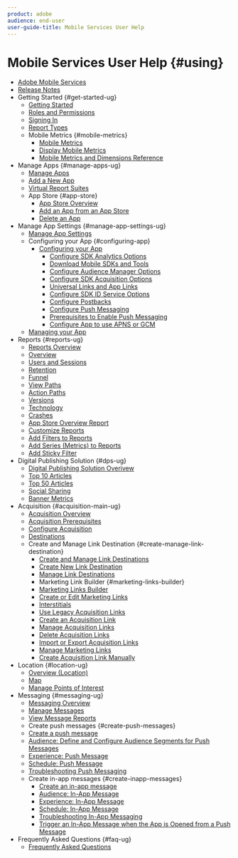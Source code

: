 ```yaml
---
product: adobe
audience: end-user
user-guide-title: Mobile Services User Help
---
```


# Mobile Services User Help {#using}

+ [Adobe Mobile Services](home.md)
+ [Release Notes](whatsnew.md)
+ Getting Started {#get-started-ug}
  + [Getting Started](gs/gs.md)
  + [Roles and Permissions](gs/c-mob-roles-and-permissions.md)
  + [Signing In](gs/gs-signin.md)
  + [Report Types](gs/reports-types.md)
  + Mobile Metrics {#mobile-metrics}
    + [Mobile Metrics](gs/metrics/metrics.md)
    + [Display Mobile Metrics](gs/metrics/overview.md)
    + [Mobile Metrics and Dimensions Reference](gs/metrics/metrics-reference.md)
+ Manage Apps {#manage-apps-ug}
  + [Manage Apps](manage-apps/manage-apps.md)
  + [Add a New App](manage-apps/t-new-app.md)
  + [Virtual Report Suites](manage-apps/c-mob-vrs.md)
  + App Store {#app-store}
    + [App Store Overview](manage-apps/c-app-store/c-app-store.md)
    + [Add an App from an App Store](manage-apps/c-app-store/t-app-store-app.md)
    + [Delete an App](manage-apps/t-delete-apps.md)
+ Manage App Settings {#manage-app-settings-ug}
  + [Manage App Settings](c-manage-app-settings/c-manage-app-settings.md)
  + Configuring your App {#configuring-app}
    + [Configuring your App](c-manage-app-settings/c-mob-confg-app/c-mob-confg-app.md)
      + [Configure SDK Analytics Options](c-manage-app-settings/c-mob-confg-app/t-config-analytics/t-config-analytics.md)
      + [Download Mobile SDKs and Tools](c-manage-app-settings/c-mob-confg-app/t-config-analytics/download-sdk.md)
      + [Configure Audience Manager Options](c-manage-app-settings/c-mob-confg-app/t-config-aam.md)
      + [Configure SDK Acquisition Options](c-manage-app-settings/c-mob-confg-app/t-config-acquisition.md)
      + [Universal Links and App Links](c-manage-app-settings/c-mob-confg-app/c-universal-app-links.md)
      + [Configure SDK ID Service Options](c-manage-app-settings/c-mob-confg-app/t-config-visitor.md)
      + [Configure Postbacks](c-manage-app-settings/c-mob-confg-app/signals.md)
      + [Configure Push Messaging](c-manage-app-settings/c-mob-confg-app/configure-push-messaging/configure-push-messaging.md)
      + [Prerequisites to Enable Push Messaging](c-manage-app-settings/c-mob-confg-app/configure-push-messaging/prerequisites-push-messaging.md)
      + [Configure App to use APNS or GCM](c-manage-app-settings/c-mob-confg-app/configure-push-messaging/configure-app-apns-gcm.md)
  + [Managing your App](c-manage-app-settings/c-mob-manage-app.md)
+ Reports {#reports-ug}
  + [Reports Overview](usage/usage.md)
  + [Overview](usage/usage-overview.md)
  + [Users and Sessions](usage/users-sessions.md)
  + [Retention](usage/reports-retention.md)
  + [Funnel](usage/reports-funnel.md)
  + [View Paths](usage/reports-view-paths.md)
  + [Action Paths](usage/reports-action-paths.md)
  + [Versions](usage/c-reports-versions.md)
  + [Technology](usage/reports-technology.md)
  + [Crashes](usage/c-crashes.md)
  + [App Store Overview Report](usage/c-app-store-store-performance.md)
  + [Customize Reports](usage/reports-customize/reports-customize.md)
  + [Add Filters to Reports](usage/reports-customize/t-reports-customize.md)
  + [Add Series (Metrics) to Reports](usage/reports-customize/t-reports-series.md)
  + [Add Sticky Filter](usage/reports-customize/t-sticky-filter.md)
+ Digital Publishing Solution {#dps-ug}
  + [Digital Publishing Solution Overivew](dps/dps.md)
  + [Top 10 Articles](dps/dps-top-ten-articles.md)
  + [Top 50 Articles](dps/dps-top-50-articles.md)
  + [Social Sharing](dps/dps-social-sharing.md)
  + [Banner Metrics](dps/dps-banner-metrics.md)
+ Acquisition {#acquisition-main-ug}
  + [Acquisition Overview](acquisition-main/acquisition-main.md)
  + [Acquisition Prerequisites](acquisition-main/c-acquisition-prerequisites.md)
  + [Configure Acquisition](acquisition-main/t-enable-acquisition.md)
  + [Destinations](acquisition-main/c-create-destinations.md)
  + Create and Manage Link Destination {#create-manage-link-destination}
    + [Create and Manage Link Destinations](acquisition-main/c-manage-link-destinations/c-manage-link-destinations.md)
    + [Create New Link Destination](acquisition-main/c-manage-link-destinations/t-create-new-app-deep-link-destination.md)
    + [Manage Link Destinations](acquisition-main/c-manage-link-destinations/t-archive-unarchive-link-destinations.md)
    + Marketing Link Builder {#marketing-links-builder}
    + [Marketing Links Builder](acquisition-main/c-marketing-links-builder/c-marketing-links-builder.md)
    + [Create or Edit Marketing Links](acquisition-main/c-marketing-links-builder/t-create-edit-adobe-links/t-create-edit-adobe-links.md)
    + [Interstitials](acquisition-main/c-marketing-links-builder/t-create-edit-adobe-links/t-interstitials.md)
    + [Use Legacy Acquisition Links](acquisition-main/c-marketing-links-builder/t-create-edit-adobe-links/c-use-legacy-acquisition-links/c-use-legacy-acquisition-links.md)
    + [Create an Acquisition Link](acquisition-main/c-marketing-links-builder/t-create-edit-adobe-links/c-use-legacy-acquisition-links/t-acquisition-link.md)
    + [Manage Acquisition Links](acquisition-main/c-marketing-links-builder/t-create-edit-adobe-links/c-use-legacy-acquisition-links/c-manage-acquisition-links/c-manage-acquisition-links.md)
    + [Delete Acquisition Links](acquisition-main/c-marketing-links-builder/t-create-edit-adobe-links/c-use-legacy-acquisition-links/c-manage-acquisition-links/t-acquisition-del.md)
    + [Import or Export Acquisition Links](acquisition-main/c-marketing-links-builder/t-create-edit-adobe-links/c-use-legacy-acquisition-links/c-manage-acquisition-links/t-acquisition-import.md)
    + [Manage Marketing Links](acquisition-main/c-marketing-links-builder/c-manage-adobe-links.md)
    + [Create Acquisition Link Manually](acquisition-main/c-marketing-links-builder/acquisition-link-manual.md)
+ Location {#location-ug}
  + [Overview (Location)](location/c-location-overview.md)
  + [Map](location/c-map-points.md)
  + [Manage Points of Interest](location/t-manage-points.md)
+ Messaging {#messaging-ug}
  + [Messaging Overview](in-app-messaging/in-app-messaging.md)
  + [Manage Messages](in-app-messaging/messages-manage/messages-manage.md)
  + [View Message Reports](in-app-messaging/messages-manage/view-message-reports.md)
  + Create push messages {#create-push-messages}
  + [Create a push message](in-app-messaging/t-create-push-message/t-create-push-message.md)
  + [Audience: Define and Configure Audience Segments for Push Messages](in-app-messaging/t-create-push-message/c-audience-push-message.md)
  + [Experience: Push Message](in-app-messaging/t-create-push-message/c-experience-push-message.md)
  + [Schedule: Push Message](in-app-messaging/t-create-push-message/c-schedule-push-message.md)
  + [Troubleshooting Push Messaging](in-app-messaging/t-create-push-message/c-troubleshooting-push-messaging.md)
  + Create in-app messages {#create-inapp-messages}
    + [Create an in-app message](in-app-messaging/t-in-app-message/t-in-app-message.md)
    + [Audience: In-App Message](in-app-messaging/t-in-app-message/c-audience-in-app-message.md)
    + [Experience: In-App Message](in-app-messaging/t-in-app-message/c-experience-in-app-message.md)
    + [Schedule: In-App Message](in-app-messaging/t-in-app-message/c-schedule-in-app-message.md)
    + [Troubleshooting In-App Messaging](in-app-messaging/t-in-app-message/in-apps-ts.md)
    + [Trigger an In-App Message when the App is Opened from a Push Message](in-app-messaging/t-mob-trig-in-app-open-app-from-push.md)
+ Frequently Asked Questions {#faq-ug}
  + [Frequently Asked Questions](faq-mobile.md)